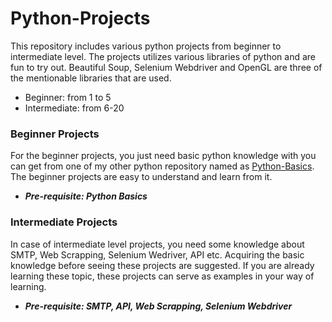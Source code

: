 # Python-Projects
This repository includes various python projects from beginner to intermediate level. The projects utilizes various libraries of python and are fun to try out. Beautiful Soup, Selenium Webdriver and OpenGL are three of the mentionable libraries that are used.<br>
<ul>
  <li>Beginner: from 1 to 5</li>
  <li>Intermediate: from 6-20</li>
</ul>

### Beginner Projects
For the beginner projects, you just need basic python knowledge with you can get from one of my other python repository named as <a href="https://github.com/Iftikhar-Shams-Niloy/Python-Basics.git">Python-Basics</a>. The beginner projects are easy to understand and learn from it.<br>
<ul>
  <li>
    <i><b>Pre-requisite: Python Basics</b></i>
  </li>
</ul>

### Intermediate Projects
In case of intermediate level projects, you need some knowledge about SMTP, Web Scrapping, Selenium Wedriver, API etc. Acquiring the basic knowledge before seeing these projects are suggested. If you are already learning these topic, these projects can serve as examples in your way of learning.
<ul>
  <li>
    <i><b>Pre-requisite: SMTP, API, Web Scrapping, Selenium Webdriver</b></i>
  </li>
</ul>
